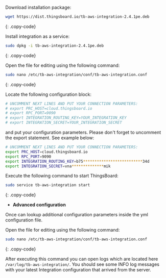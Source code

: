 Download installation package:

```bash
wget https://dist.thingsboard.io/tb-aws-integration-2.4.1pe.deb
```
{: .copy-code}

Install integration as a service:

```bash
sudo dpkg -i tb-aws-integration-2.4.1pe.deb
```
{: .copy-code}

Open the file for editing using the following command:

```bash 
sudo nano /etc/tb-aws-integration/conf/tb-aws-integration.conf
``` 
{: .copy-code}

Locate the following configuration block:

```bash
# UNCOMMENT NEXT LINES AND PUT YOUR CONNECTION PARAMETERS:
# export PRC_HOST=cloud.thingsboard.io
# export RPC_PORT=9090
# export INTEGRATION_ROUTING_KEY=YOUR_INTEGRATION_KEY
# export INTEGRATION_SECRET=YOUR_INTEGRATION_SECRET
```

and put your configuration parameters. Please don't forget to uncomment the export statement. See example below:

```bash
# UNCOMMENT NEXT LINES AND PUT YOUR CONNECTION PARAMETERS:
export PRC_HOST=cloud.thingsboard.io
export RPC_PORT=9090
export INTEGRATION_ROUTING_KEY=b75**************************34d
export INTEGRATION_SECRET=vna**************mik
```

Execute the following command to start ThingsBoard:

```bash
sudo service tb-aws-integration start
```
{: .copy-code}

 - **Advanced configuration**

Once can lookup additional configuration parameters inside the yml configuration file.

Open the file for editing using the following command:

```bash 
sudo nano /etc/tb-aws-integration/conf/tb-aws-integration.conf
``` 
{: .copy-code} 

After executing this command you can open logs which are located here `/var/log/tb-aws-integration/`. 
You should see some INFO log messages with your latest Integration configuration that arrived from the server.
